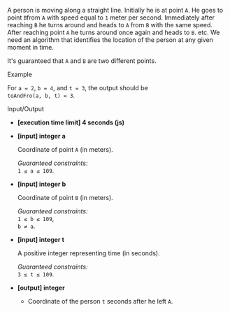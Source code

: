
A person is moving along a straight line. Initially he is at point  `A`. He goes to point  `B`from  `A`  with speed equal to  `1`  meter per second. Immediately after reaching  `B`  he turns around and heads to  `A`  from  `B`  with the same speed. After reaching point  `A`  he turns around once again and heads to  `B`. etc. We need an algorithm that identifies the location of the person at any given moment in time.

It's guaranteed that  `A`  and  `B`  are two different points.

Example

For  `a = 2`,  `b = 4`, and  `t = 3`, the output should be  
`toAndFro(a, b, t) = 3`.

Input/Output

-   **[execution time limit] 4 seconds (js)**
    
-   **[input] integer a**
    
    Coordinate of point  `A`  (in meters).
    
    _Guaranteed constraints:_  
    `1 ≤ a ≤ 109`.
    
-   **[input] integer b**
    
    Coordinate of point  `B`  (in meters).
    
    _Guaranteed constraints:_  
    `1 ≤ b ≤ 109`,  
    `b ≠ a`.
    
-   **[input] integer t**
    
    A positive integer representing time (in seconds).
    
    _Guaranteed constraints:_  
    `3 ≤ t ≤ 109`.
    
-   **[output] integer**
    
    -   Coordinate of the person  `t`  seconds after he left  `A`.